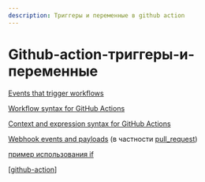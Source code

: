 ```yaml
---
description: Триггеры и переменные в github action
---
```

# Github-action-триггеры-и-переменные

[Events that trigger workflows](https://docs.github.com/en/actions/reference/events-that-trigger-workflows#pull_request)

[Workflow syntax for GitHub Actions](https://docs.github.com/en/actions/reference/workflow-syntax-for-github-actions#onevent_nametypes)

[Context and expression syntax for GitHub Actions](https://docs.github.com/en/actions/reference/context-and-expression-syntax-for-github-actions#example-using-an-array)

[Webhook events and payloads](https://docs.github.com/en/developers/webhooks-and-events/webhook-events-and-payloads) (в частности [pull_request](https://docs.github.com/en/developers/webhooks-and-events/webhook-events-and-payloads#pull_request))

[пример использования if](https://github.community/t/skip-action-when-label-already-on-pr-vs-on-label-create-event/121037)

[[github-action]]

[//begin]: # "Autogenerated link references for markdown compatibility"
[github-action]: github-action "Githunb-action"
[//end]: # "Autogenerated link references"